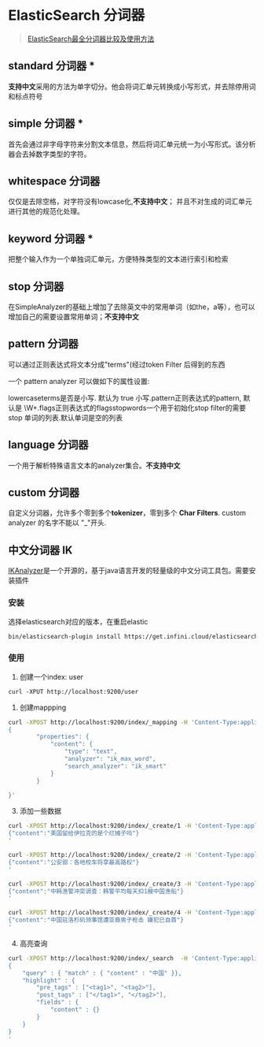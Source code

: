 # ElasticSearch 分词器


> [ElasticSearch最全分词器比较及使用方法](https://blog.csdn.net/ZYC88888/article/details/83620572)

## standard 分词器 *
**支持中文**采用的方法为单字切分。他会将词汇单元转换成小写形式，并去除停用词和标点符号

## simple 分词器 *
首先会通过非字母字符来分割文本信息，然后将词汇单元统一为小写形式。该分析器会去掉数字类型的字符。

## whitespace 分词器
仅仅是去除空格，对字符没有lowcase化,**不支持中文**； 并且不对生成的词汇单元进行其他的规范化处理。

## keyword 分词器 *
把整个输入作为一个单独词汇单元，方便特殊类型的文本进行索引和检索

## stop 分词器
在SimpleAnalyzer的基础上增加了去除英文中的常用单词（如the，a等），也可以增加自己的需要设置常用单词；**不支持中文**

## pattern 分词器
可以通过正则表达式将文本分成"terms"(经过token Filter 后得到的东西 

一个 pattern analyzer 可以做如下的属性设置:

lowercaseterms是否是小写. 默认为 true 小写.pattern正则表达式的pattern, 默认是 \W+.flags正则表达式的flagsstopwords一个用于初始化stop filter的需要stop 单词的列表.默认单词是空的列表

## language 分词器
一个用于解析特殊语言文本的analyzer集合。**不支持中文**

## custom 分词器
自定义分词器，允许多个零到多个**tokenizer**，零到多个 **Char Filters**. custom analyzer 的名字不能以 "_"开头.

## 中文分词器 IK
[IKAnalyzer](https://github.com/infinilabs/analysis-ik)是一个开源的，基于java语言开发的轻量级的中文分词工具包。需要安装插件

### 安装
选择elasticsearch对应的版本，在重启elastic
```bash
bin/elasticsearch-plugin install https://get.infini.cloud/elasticsearch/analysis-ik/8.4.1
```

### 使用

1. 创建一个index: user
```
curl -XPUT http://localhost:9200/user
```

1. 创建mappping
```bash
curl -XPOST http://localhost:9200/index/_mapping -H 'Content-Type:application/json' -d'
{
        "properties": {
            "content": {
                "type": "text",
                "analyzer": "ik_max_word",
                "search_analyzer": "ik_smart"
            }
        }

}'
```

3. 添加一些数据
```bash
curl -XPOST http://localhost:9200/index/_create/1 -H 'Content-Type:application/json' -d'
{"content":"美国留给伊拉克的是个烂摊子吗"}
'
```

```bash
curl -XPOST http://localhost:9200/index/_create/2 -H 'Content-Type:application/json' -d'
{"content":"公安部：各地校车将享最高路权"}
'
```

```bash
curl -XPOST http://localhost:9200/index/_create/3 -H 'Content-Type:application/json' -d'
{"content":"中韩渔警冲突调查：韩警平均每天扣1艘中国渔船"}
'
```

```bash
curl -XPOST http://localhost:9200/index/_create/4 -H 'Content-Type:application/json' -d'
{"content":"中国驻洛杉矶领事馆遭亚裔男子枪击 嫌犯已自首"}
'
```

4. 高亮查询
```bash
curl -XPOST http://localhost:9200/index/_search  -H 'Content-Type:application/json' -d'
{
    "query" : { "match" : { "content" : "中国" }},
    "highlight" : {
        "pre_tags" : ["<tag1>", "<tag2>"],
        "post_tags" : ["</tag1>", "</tag2>"],
        "fields" : {
            "content" : {}
        }
    }
}
'
```

